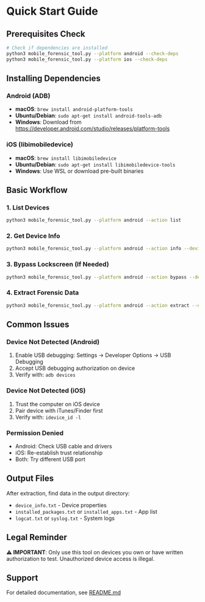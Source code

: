 # Quick Start Guide

## Prerequisites Check

```bash
# Check if dependencies are installed
python3 mobile_forensic_tool.py --platform android --check-deps
python3 mobile_forensic_tool.py --platform ios --check-deps
```

## Installing Dependencies

### Android (ADB)
- **macOS**: `brew install android-platform-tools`
- **Ubuntu/Debian**: `sudo apt-get install android-tools-adb`
- **Windows**: Download from https://developer.android.com/studio/releases/platform-tools

### iOS (libimobiledevice)
- **macOS**: `brew install libimobiledevice`
- **Ubuntu/Debian**: `sudo apt-get install libimobiledevice-tools`
- **Windows**: Use WSL or download pre-built binaries

## Basic Workflow

### 1. List Devices
```bash
python3 mobile_forensic_tool.py --platform android --action list
```

### 2. Get Device Info
```bash
python3 mobile_forensic_tool.py --platform android --action info --device <DEVICE_ID>
```

### 3. Bypass Lockscreen (If Needed)
```bash
python3 mobile_forensic_tool.py --platform android --action bypass --device <DEVICE_ID>
```

### 4. Extract Forensic Data
```bash
python3 mobile_forensic_tool.py --platform android --action extract --device <DEVICE_ID> --output ./evidence
```

## Common Issues

### Device Not Detected (Android)
1. Enable USB debugging: Settings → Developer Options → USB Debugging
2. Accept USB debugging authorization on device
3. Verify with: `adb devices`

### Device Not Detected (iOS)
1. Trust the computer on iOS device
2. Pair device with iTunes/Finder first
3. Verify with: `idevice_id -l`

### Permission Denied
- Android: Check USB cable and drivers
- iOS: Re-establish trust relationship
- Both: Try different USB port

## Output Files

After extraction, find data in the output directory:
- `device_info.txt` - Device properties
- `installed_packages.txt` or `installed_apps.txt` - App list
- `logcat.txt` or `syslog.txt` - System logs

## Legal Reminder

**⚠️ IMPORTANT**: Only use this tool on devices you own or have written authorization to test. Unauthorized device access is illegal.

## Support

For detailed documentation, see [README.md](README.md)
